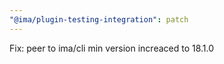 ```yaml
---
"@ima/plugin-testing-integration": patch
---
```


Fix: peer to ima/cli min version increaced to 18.1.0
